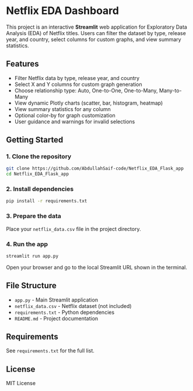 # Netflix EDA Dashboard

This project is an interactive **Streamlit** web application for Exploratory Data Analysis (EDA) of Netflix titles. Users can filter the dataset by type, release year, and country, select columns for custom graphs, and view summary statistics.

## Features

- Filter Netflix data by type, release year, and country
- Select X and Y columns for custom graph generation
- Choose relationship type: Auto, One-to-One, One-to-Many, Many-to-Many
- View dynamic Plotly charts (scatter, bar, histogram, heatmap)
- View summary statistics for any column
- Optional color-by for graph customization
- User guidance and warnings for invalid selections

## Getting Started

### 1. Clone the repository

```bash
git clone https://github.com/AbdullahSaif-code/Netflix_EDA_Flask_app
cd Netflix_EDA_Flask_app
```

### 2. Install dependencies

```bash
pip install -r requirements.txt
```

### 3. Prepare the data

Place your `netflix_data.csv` file in the project directory.

### 4. Run the app

```bash
streamlit run app.py
```

Open your browser and go to the local Streamlit URL shown in the terminal.

## File Structure

- `app.py` - Main Streamlit application
- `netflix_data.csv` - Netflix dataset (not included)
- `requirements.txt` - Python dependencies
- `README.md` - Project documentation

## Requirements

See `requirements.txt` for the full list.

## License

MIT License
